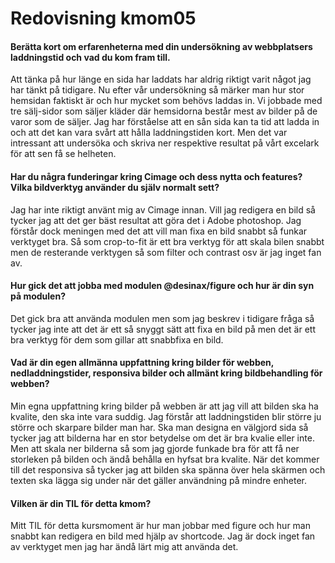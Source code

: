 ---
---
Redovisning kmom05
=========================

<h4>Berätta kort om erfarenheterna med din undersökning av webbplatsers laddningstid och vad du kom fram till.</h4>

Att tänka på hur länge en sida har laddats har aldrig riktigt varit något jag har tänkt på tidigare. Nu efter vår undersökning så märker man hur stor hemsidan faktiskt är och hur mycket som behövs laddas in. Vi jobbade med tre sälj-sidor som säljer kläder där hemsidorna består mest av bilder på de varor som de säljer. Jag har förståelse att en sån sida kan ta tid att ladda in och att det kan vara svårt att hålla laddningstiden kort. Men det var intressant att undersöka och skriva ner respektive resultat på vårt excelark för att sen få se helheten.


<h4>Har du några funderingar kring Cimage och dess nytta och features? Vilka bildverktyg använder du själv normalt sett?</h4>
Jag har inte riktigt använt mig av Cimage innan. Vill jag redigera en bild så tycker jag att det ger bäst resultat att göra det i Adobe photoshop. Jag förstår dock meningen med det att vill man fixa en bild snabbt så funkar verktyget bra. Så som crop-to-fit är ett bra verktyg för att skala bilen snabbt men de resterande verktygen så som filter och contrast osv är jag inget fan av.

<h4>Hur gick det att jobba med modulen @desinax/figure och hur är din syn på modulen?</h4>
Det gick bra att använda modulen men som jag beskrev i tidigare fråga så tycker jag inte att det är ett så snyggt sätt att fixa en bild på men det är ett bra verktyg för dem som gillar att snabbfixa en bild.

<h4>Vad är din egen allmänna uppfattning kring bilder för webben, nedladdningstider, responsiva bilder och allmänt kring bildbehandling för webben?</h4>
Min egna uppfattning kring bilder på webben är att jag vill att bilden ska ha kvalite, den ska inte vara suddig. Jag förstår att laddningstiden blir större ju större och skarpare bilder man har. Ska man designa en välgjord sida så tycker jag att bilderna har en stor betydelse om det är bra kvalie eller inte. Men att skala ner bilderna så som jag gjorde funkade bra för att få ner storleken på bilden och ändå behålla en hyfsat bra kvalite. När det kommer till det responsiva så tycker jag att bilden ska spänna över hela skärmen och texten ska lägga sig under när det gäller användning på mindre enheter.

<h4>Vilken är din TIL för detta kmom?</h4>
Mitt TIL för detta kursmoment är hur man jobbar med figure och hur man snabbt kan redigera en bild med hjälp av shortcode. Jag är dock inget fan av verktyget men jag har ändå lärt mig att använda det.

